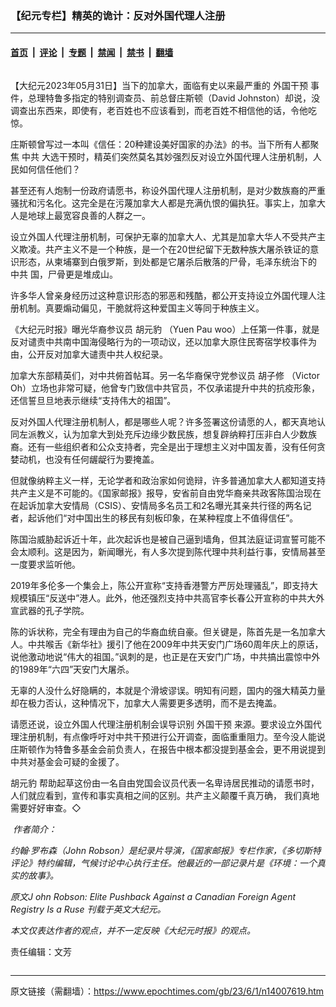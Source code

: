### 【纪元专栏】精英的诡计：反对外国代理人注册

---

#### [首页](../../../..?n14007619) &nbsp;|&nbsp; [评论](../../../../../epoch-comment?n14007619) &nbsp;|&nbsp; [专题](../../../../../epoch-special?n14007619) &nbsp;|&nbsp; [禁闻](../../../../../epoch-news?n14007619) &nbsp;|&nbsp; [禁书](../../../../../books?n14007619) &nbsp;|&nbsp; [翻墙](https://github.com/gfw-breaker/nogfw/blob/master/README.md?n14007619)


<div class="column" id="artbody" itemprop="articleBody">
 <!-- article content begin -->
 <p>
  【大纪元2023年05月31日】当下的加拿大，面临有史以来最严重的
  <ok href="https://www.epochtimes.com/gb/tag/%E5%A4%96%E5%9B%BD%E5%B9%B2%E9%A2%84.html">
   外国干预
  </ok>
  事件，总理特鲁多指定的特别调查员、前总督庄斯顿（David Johnston）却说，没调查出东西来，即使有，老百姓也不应该看到，而老百姓不相信他的话，令他吃惊。
 </p>
 <p>
  庄斯顿曾写过一本叫《信任：20种建设美好国家的办法》的书。当下所有人都聚焦
  <ok href="https://www.epochtimes.com/gb/tag/%E4%B8%AD%E5%85%B1.html">
   中共
  </ok>
  大选干预时，精英们突然莫名其妙强烈反对设立外国代理人注册机制，人民如何信任他们？
 </p>
 <p>
  甚至还有人炮制一份政府请愿书，称设外国代理人注册机制，是对少数族裔的严重骚扰和污名化。这完全是在污蔑加拿大人都是充满仇恨的偏执狂。事实上，加拿大人是地球上最宽容良善的人群之一。
 </p>
 <p>
  设立外国人代理注册机制，可保护无辜的加拿大人、尤其是加拿大华人不受共产主义欺凌。共产主义不是一个种族，是一个在20世纪留下无数种族大屠杀铁证的意识形态，从柬埔寨到白俄罗斯，到处都是它屠杀后散落的尸骨，毛泽东统治下的
  <ok href="https://www.epochtimes.com/gb/tag/%E4%B8%AD%E5%85%B1.html">
   中共
  </ok>
  国，尸骨更是堆成山。
 </p>
 <p>
  许多华人曾亲身经历过这种意识形态的邪恶和残酷，都公开支持设立外国代理人注册机制。真要煽动偏见，干脆就将这种爱国主义等同于种族主义。
 </p>
 <p>
  《大纪元时报》曝光华裔参议员
  <ok href="https://www.epochtimes.com/gb/tag/%E8%83%A1%E5%85%83%E8%B1%B9.html">
   胡元豹
  </ok>
  （Yuen Pau woo）上任第一件事，就是反对谴责中共南中国海侵略行为的一项动议，还以加拿大原住民寄宿学校事件为由，公开反对加拿大谴责中共人权纪录。
 </p>
 <p>
  加拿大东部精英们，对中共俯首帖耳。另一名华裔保守党参议员
  <ok href="https://www.epochtimes.com/gb/tag/%E8%83%A1%E5%AD%90%E4%BF%AE.html">
   胡子修
  </ok>
  （Victor Oh）立场也非常可疑，他曾专门致信中共官员，不仅承诺提升中共的抗疫形象，还信誓旦旦地表示继续“支持伟大的祖国”。
 </p>
 <p>
  反对外国人代理注册机制人，都是哪些人呢？许多签署这份请愿的人，都天真地认同左派教义，认为加拿大到处充斥边缘少数民族，想复辟纳粹打压非白人少数族裔。还有一些组织者和公众支持者，完全是出于理想主义对中国友善，没有任何贪婪动机，也没有任何龌龊行为要掩盖。
 </p>
 <p>
  但就像纳粹主义一样，无论学者和政治家如何诡辩，许多普通加拿大人都知道支持共产主义是不可能的。《国家邮报》报导，安省前自由党华裔亲共政客陈国治现在在起诉加拿大安情局（CSIS）、安情局多名员工和2名曝光其亲共行径的两名记者，起诉他们“对中国出生的移民有刻板印象，在某种程度上不值得信任”。
 </p>
 <p>
  陈国治威胁起诉近十年，此次起诉也是被自己逼到墙角，但其法庭证词宣誓可能不会太顺利。这是因为，新闻曝光，有人多次提到陈代理中共利益行事，安情局甚至一度要求监听他。
 </p>
 <p>
  2019年多伦多一个集会上，陈公开宣称“支持香港警方严厉处理骚乱”，即支持大规模镇压“反送中”港人。此外，他还强烈支持中共高官李长春公开宣称的中共大外宣武器的孔子学院。
 </p>
 <p>
  陈的诉状称，完全有理由为自己的华裔血统自豪。但关键是，陈首先是一名加拿大人。中共喉舌《新华社》援引了他在2009年中共天安门广场60周年庆上的原话，说他激动地说“伟大的祖国。”讽刺的是，也正是在天安门广场，中共搞出震惊中外的1989年“六四”天安门大屠杀。
 </p>
 <p>
  无辜的人没什么好隐瞒的，本就是个滑坡谬误。明知有问题，国内的强大精英力量却在极力否认，这种情况下，加拿大人需要更多透明，而不是去掩盖。
 </p>
 <p>
  请愿还说，设立外国人代理注册机制会误导识别
  <ok href="https://www.epochtimes.com/gb/tag/%E5%A4%96%E5%9B%BD%E5%B9%B2%E9%A2%84.html">
   外国干预
  </ok>
  来源。要求设立外国代理注册机制，有点像呼吁对中共干预进行公开调查，面临重重阻力。至今没人能说庄斯顿作为特鲁多基金会前负责人，在报告中根本都没提到基金会，更不用说提到中共对基金会可疑的金援了。
 </p>
 <p>
  <ok href="https://www.epochtimes.com/gb/tag/%E8%83%A1%E5%85%83%E8%B1%B9.html">
   胡元豹
  </ok>
  帮助起草这份由一名自由党国会议员代表一名卑诗居民推动的请愿书时，人们就应看到，宣传和事实真相之间的区别。共产主义颠覆千真万确， 我们真地需要好好审查。◇
 </p>
 <p>
  <em>
   <ok href="https://i.epochtimes.com/assets/uploads/2023/06/id14007624-JohnRobson.jpg">
    <img alt="" class="wp-image-14007624 alignleft" src="https://i.epochtimes.com/assets/uploads/2023/06/id14007624-JohnRobson.jpg"/>
   </ok>
   作者简介：
  </em>
 </p>
 <p>
  <em>
   约翰·罗布森（John Robson）是纪录片导演，《国家邮报》专栏作家，《多切斯特评论》特约编辑，气候讨论中心执行主任。他最近的一部记录片是《环境：一个真实的故事》。
  </em>
 </p>
 <p>
  <em>
   原文J
   <ok href="https://www.theepochtimes.com/john-robson-elite-pushback-against-a-canadian-foreign-agent-registry-is-a-ruse_5298431.html">
    ohn Robson: Elite Pushback Against a Canadian Foreign Agent Registry Is a Ruse
   </ok>
   刊载于英文大纪元。
  </em>
 </p>
 <p>
  <em>
   本文仅表达作者的观点，并不一定反映《大纪元时报》的观点。
  </em>
 </p>
 <p>
  责任编辑：文芳
 </p>
 <!-- article content end -->
</div>


---

原文链接（需翻墙）：https://www.epochtimes.com/gb/23/6/1/n14007619.htm